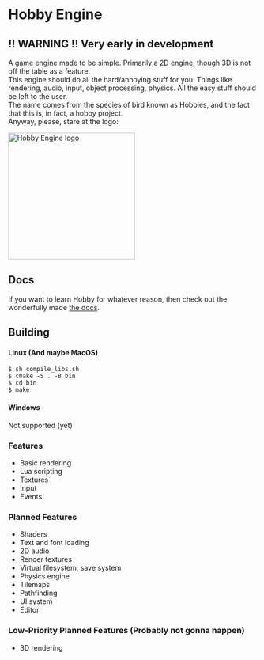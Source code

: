 # Hobby Engine

## !! WARNING !! Very early in development

A game engine made to be simple. Primarily a 2D engine, though 3D is not off
the table as a feature.
<br>
This engine should do all the hard/annoying stuff for you. Things like
rendering, audio, input, object processing, physics. All the easy stuff should
be left to the user.
<br>
The name comes from the species of bird known as Hobbies, and the fact that 
this is, in fact, a hobby project.
<br>
Anyway, please, stare at the logo:

<picture>
  <source media="(prefers-color-scheme: dark)" srcset="assets/hobby-dark.png">
  <source media="(prefers-color-scheme: light)" srcset="assets/hobby-light.png">
  <img alt="Hobby Engine logo" width="256px" height="256px">
</picture>

## Docs
If you want to learn Hobby for whatever reason, then check out the wonderfully
made [the docs](docs/).

## Building
#### Linux (And maybe MacOS)
```
$ sh compile_libs.sh
$ cmake -S . -B bin
$ cd bin
$ make
```
#### Windows
Not supported (yet)

### Features
- Basic rendering
- Lua scripting
- Textures
- Input
- Events

### Planned Features
- Shaders
- Text and font loading
- 2D audio
- Render textures
- Virtual filesystem, save system
- Physics engine
- Tilemaps
- Pathfinding
- UI system
- Editor

### Low-Priority Planned Features (Probably not gonna happen)
- 3D rendering
